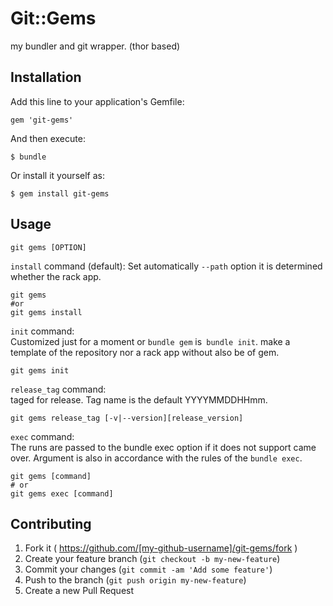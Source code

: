 # Git::Gems

my bundler and git wrapper.  (thor based)



## Installation

Add this line to your application's Gemfile:

	gem 'git-gems'

And then execute:

	$ bundle

Or install it yourself as:

	$ gem install git-gems

## Usage

	git gems [OPTION]

`install` command (default):
Set automatically `--path` option it is determined whether the rack app.

	git gems	
    #or
	git gems install 

`init` command:  
Customized just for a moment or `bundle gem` is` bundle init`. 
make a template of the repository nor a rack app without also be of gem.

    git gems init

`release_tag` command:  
taged for release. Tag name is the default YYYYMMDDHHmm.

    git gems release_tag [-v|--version][release_version]

`exec` command:  
The runs are passed to the bundle exec option if it does not support came over. Argument is also in accordance with the rules of the `bundle exec`.

    git gems [command]
    # or
    git gems exec [command]
    



## Contributing

1. Fork it ( https://github.com/[my-github-username]/git-gems/fork )
2. Create your feature branch (`git checkout -b my-new-feature`)
3. Commit your changes (`git commit -am 'Add some feature'`)
4. Push to the branch (`git push origin my-new-feature`)
5. Create a new Pull Request
